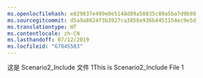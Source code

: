 ```yaml
---
ms.openlocfilehash: e829837e499e0e5148d89a50835c89a5ba7d9b98
ms.sourcegitcommit: d5a9a8824f3b3927ca3858e936b4451154ec9e5d
ms.translationtype: HT
ms.contentlocale: zh-CN
ms.lasthandoff: 07/12/2019
ms.locfileid: "67845583"
---
```

<span data-ttu-id="457f0-101">这是 Scenario2_Include 文件 1</span><span class="sxs-lookup"><span data-stu-id="457f0-101">This is Scenario2_Include File 1</span></span>
